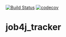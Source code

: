 [![Build Status](https://travis-ci.org/leonidkurmyshkin/job4j_tracker.svg?branch=master)](https://travis-ci.org/leonidkurmyshkin/job4j_tracker)
[![codecov](https://codecov.io/gh/leonidkurmyshkin/job4j_tracker/branch/master/graph/badge.svg?token=W6IJFI1NJB)](https://codecov.io/gh/leonidkurmyshkin/job4j_tracker)

# job4j_tracker